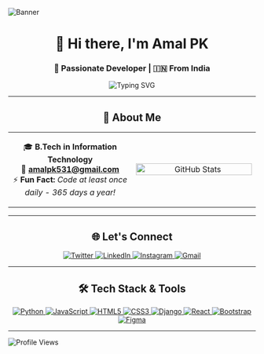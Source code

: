 ![Banner](https://github.com/amalpk531/amalpk531/blob/main/ccooddeee.gif)

<div align="center">
  
# 👋 Hi there, I'm **Amal PK**
### 🚀 Passionate Developer | 🇮🇳 From India

<img src="https://readme-typing-svg.herokuapp.com?font=Fira+Code&weight=500&size=22&pause=1000&color=36BCF7&center=true&vCenter=true&width=435&lines=Full+Stack+Developer;IT+Student;Problem+Solver;Always+Learning!" alt="Typing SVG" />

</div>

---

<div align="center">

## 🎯 **About Me**

</div>

<table align="center">
<tr>
<td align="center" width="50%">

🎓 **B.Tech in Information Technology**  
📧 **amalpk531@gmail.com**  
⚡ **Fun Fact:** *Code at least once daily - 365 days a year!*

</td>
<td align="center" width="50%">

<img src="https://github-readme-stats.vercel.app/api?username=amalpk531&show_icons=true&theme=tokyonight&hide_border=true&bg_color=1a1b27" alt="GitHub Stats" width="100%"/>

</td>
</tr>
</table>

---

<div align="center">

## 🌐 **Let's Connect**

<a href="https://twitter.com/amal_5_3_1_" target="_blank">
  <img src="https://img.shields.io/badge/Twitter-1DA1F2?style=for-the-badge&logo=twitter&logoColor=white" alt="Twitter"/>
</a>
<a href="https://www.linkedin.com/in/amal-pk/" target="_blank">
  <img src="https://img.shields.io/badge/LinkedIn-0077B5?style=for-the-badge&logo=linkedin&logoColor=white" alt="LinkedIn"/>
</a>
<a href="https://www.instagram.com/_amal_p.k_" target="_blank">
  <img src="https://img.shields.io/badge/Instagram-E4405F?style=for-the-badge&logo=instagram&logoColor=white" alt="Instagram"/>
</a>
<a href="mailto:amalpk531@gmail.com">
  <img src="https://img.shields.io/badge/Gmail-D14836?style=for-the-badge&logo=gmail&logoColor=white" alt="Gmail"/>
</a>

</div>

---

<div align="center">

## 🛠️ **Tech Stack & Tools**

<a href="https://www.python.org" target="_blank">
  <img src="https://img.shields.io/badge/Python-3776AB?style=for-the-badge&logo=python&logoColor=white" alt="Python"/>
</a>
<a href="https://developer.mozilla.org/en-US/docs/Web/JavaScript" target="_blank">
  <img src="https://img.shields.io/badge/JavaScript-F7DF1E?style=for-the-badge&logo=javascript&logoColor=black" alt="JavaScript"/>
</a>
<a href="https://www.w3.org/html/" target="_blank">
  <img src="https://img.shields.io/badge/HTML5-E34F26?style=for-the-badge&logo=html5&logoColor=white" alt="HTML5"/>
</a>
<a href="https://www.w3schools.com/css/" target="_blank">
  <img src="https://img.shields.io/badge/CSS3-1572B6?style=for-the-badge&logo=css3&logoColor=white" alt="CSS3"/>
</a>

<a href="https://www.djangoproject.com/" target="_blank">
  <img src="https://img.shields.io/badge/Django-092E20?style=for-the-badge&logo=django&logoColor=white" alt="Django"/>
</a>
<a href="https://reactjs.org/" target="_blank">
  <img src="https://img.shields.io/badge/React-20232A?style=for-the-badge&logo=react&logoColor=61DAFB" alt="React"/>
</a>
<a href="https://getbootstrap.com" target="_blank">
  <img src="https://img.shields.io/badge/Bootstrap-563D7C?style=for-the-badge&logo=bootstrap&logoColor=white" alt="Bootstrap"/>
</a>
<a href="https://www.figma.com/" target="_blank">
  <img src="https://img.shields.io/badge/Figma-F24E1E?style=for-the-badge&logo=figma&logoColor=white" alt="Figma"/>
</a>

</div>

---

<img src="https://komarev.com/ghpvc/?username=amalpk531&color=blueviolet&style=for-the-badge&label=Profile+Views" alt="Profile Views"/>

</div>
